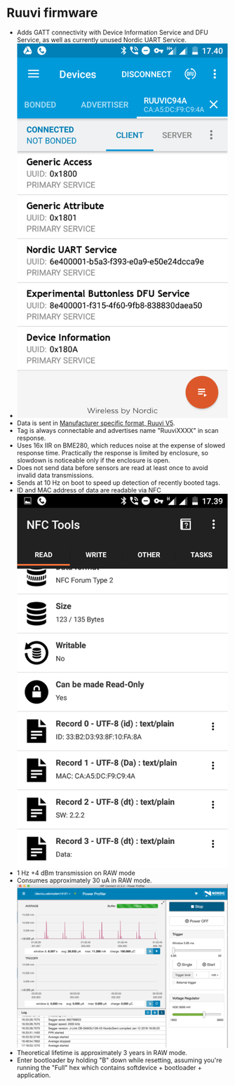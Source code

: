 # Ruuvi firmware
 * Adds GATT connectivity with Device Information Service and DFU Service, as well as currently unused Nordic UART Service. 
 * ![GATT](images/gatt.png)
 * Data is sent in [Manufacturer specific format, Ruuvi V5](https://github.com/ruuvi/ruuvi-sensor-protocols).
 * Tag is always connectable and advertises name "RuuviXXXX" in scan response.
 * Uses 16x IIR on BME280, which reduces noise at the expense of slowed response time. Practically the response is limited by enclosure, so
   slowdown is noticeable only if the enclosure is open. 
 * Does not send data before sensors are read at least once to avoid invalid data transmissions.
 * Sends at 10 Hz on boot to speed up detection of recently booted tags.
 * ID and MAC address of data are readable via NFC
![NFC](images/nfc.png)
 * 1 Hz +4 dBm transmission on RAW mode
 * Consumes approximately 30 uA in RAW mode.
![Profile](images/power_profile_2-2-2.png)
 * Theoretical lifetime is approximately 3 years in RAW mode.
 * Enter bootloader by holding "B" down while resetting, assuming you're running the "Full" hex which contains softdevice + bootloader + application.
